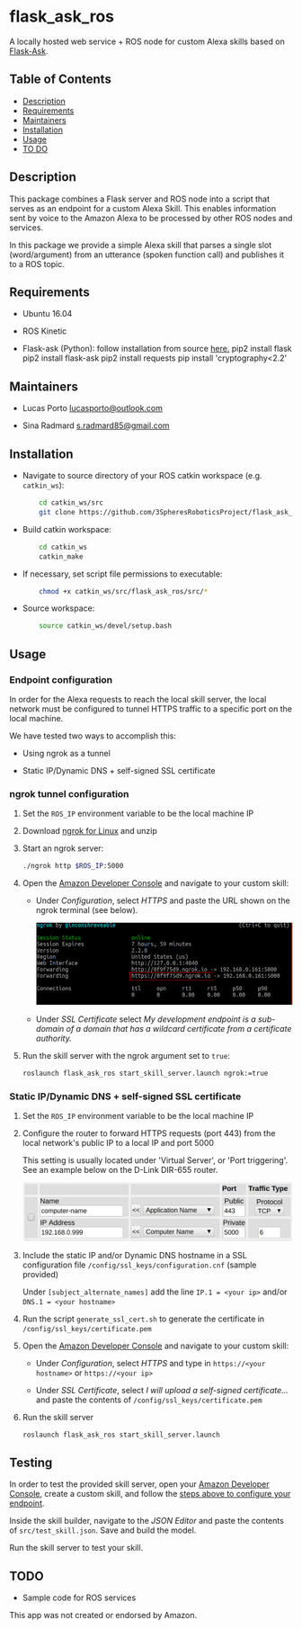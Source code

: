 # flask_ask_ros
A locally hosted web service + ROS node for custom Alexa skills based on [Flask-Ask](https://github.com/johnwheeler/flask-ask).

## Table of Contents

* [Description](README.md#description)
* [Requirements](README.md#requirements)
* [Maintainers](README.md#maintainers)
* [Installation](README.md#installation)
* [Usage](README.md#usage)
* [TO DO](README.md#todo)

## Description
This package combines a Flask server and ROS node into a script that serves as an endpoint for a custom Alexa Skill. This enables information sent by voice to the Amazon Alexa to be processed by other ROS nodes and services.

In this package we provide a simple Alexa skill that parses a single slot (word/argument) from an utterance (spoken function call) and publishes it to a ROS topic. 


## Requirements

* Ubuntu 16.04

* ROS Kinetic

* Flask-ask (Python): follow installation from source [here.](https://github.com/johnwheeler/flask-ask/blob/master/README.rst#development)
pip2 install flask
pip2 install flask-ask
pip2 install requests
pip install 'cryptography<2.2'

## Maintainers

* Lucas Porto <lucasporto@outlook.com>

* Sina Radmard <s.radmard85@gmail.com>

## Installation

* Navigate to source directory of your ROS catkin workspace (e.g. `catkin_ws`):

  ``` bash
      cd catkin_ws/src
      git clone https://github.com/3SpheresRoboticsProject/flask_ask_ros
  ```

* Build catkin workspace:

  ``` bash
      cd catkin_ws
      catkin_make
  ```

* If necessary, set script file permissions to executable:

  ``` bash
      chmod +x catkin_ws/src/flask_ask_ros/src/*
  ```

* Source workspace:

  ``` bash
      source catkin_ws/devel/setup.bash
  ```

## Usage

### Endpoint configuration

In order for the Alexa requests to reach the local skill server, the local network must be configured to tunnel HTTPS traffic to a specific port on the local machine.

We have tested two ways to accomplish this:

* Using ngrok as a tunnel

* Static IP/Dynamic DNS + self-signed SSL certificate

### ngrok tunnel configuration

1. Set the `ROS_IP` environment variable to be the local machine IP

2. Download [ngrok for Linux](https://ngrok.com/download) and unzip

3. Start an ngrok server:
   
   ``` bash
   ./ngrok http $ROS_IP:5000
   ```
4. Open the [Amazon Developer Console](https://developer.amazon.com/alexa/console/ask) and navigate to your custom skill:
   
   * Under *Configuration*, select *HTTPS* and paste the URL shown on the ngrok terminal (see below).
	 
	 ![alt text][ngrok_url]
   
   * Under *SSL Certificate* select *My development endpoint is a sub-domain of a domain that has a wildcard certificate from a certificate authority.*

5. Run the skill server with the ngrok argument set to `true`:
   
   ``` bash
   roslaunch flask_ask_ros start_skill_server.launch ngrok:=true
   ```

[ngrok_url]: https://github.com/3SpheresRoboticsProject/flask_ask_ros/raw/master/common/ngrok.png "ngrok terminal"

### Static IP/Dynamic DNS + self-signed SSL certificate

1. Set the `ROS_IP` environment variable to be the local machine IP

2. Configure the router to forward HTTPS requests (port 443) from the local network's public IP to a local IP and port 5000

   This setting is usually located under 'Virtual Server', or 'Port triggering'. See an example below on the D-Link DIR-655 router.

   ![alt_text][virt_srv]

3. Include the static IP and/or Dynamic DNS hostname in a SSL configuration file `/config/ssl_keys/configuration.cnf` (sample provided)

   Under `[subject_alternate_names]` add the line `IP.1 = <your ip>` and/or `DNS.1 = <your hostname>`

4. Run the script `generate_ssl_cert.sh` to generate the certificate in `/config/ssl_keys/certificate.pem`

5. Open the [Amazon Developer Console](https://developer.amazon.com/alexa/console/ask) and navigate to your custom skill:

   * Under *Configuration*, select *HTTPS* and type in `https://<your hostname>` or `https://<your ip>`

   * Under *SSL Certificate*, select *I will upload a self-signed certificate...* and paste the contents of `/config/ssl_keys/certificate.pem`

6. Run the skill server
   
   ``` bash
   roslaunch flask_ask_ros start_skill_server.launch
   ```

[virt_srv]: https://github.com/3SpheresRoboticsProject/flask_ask_ros/raw/master/common/virt_serv.png "D-Link DIR-655 Virtual Server setting example"


## Testing

In order to test the provided skill server, open your [Amazon Developer Console](https://developer.amazon.com/alexa/console/ask), create a custom skill, and follow the [steps above to configure your endpoint](README.md#Usage).

Inside the skill builder, navigate to the *JSON Editor* and paste the contents of `src/test_skill.json`. Save and build the model.

Run the skill server to test your skill.

## TODO

* Sample code for ROS services

This app was not created or endorsed by Amazon.
